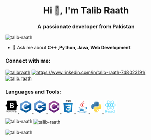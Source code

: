 <h1 align="center">Hi 👋, I'm Talib Raath</h1>
<h3 align="center">A passionate developer from Pakistan</h3>

<p align="left"> <img src="https://komarev.com/ghpvc/?username=talib-raath&label=Profile%20views&color=0e75b6&style=flat" alt="talib-raath" /> </p>

- 💬 Ask me about **C++ ,Python, Java, Web Development**

<h3 align="left">Connect with me:</h3>
<p align="left">
<a href="https://twitter.com/talibraath" target="blank"><img align="center" src="https://raw.githubusercontent.com/rahuldkjain/github-profile-readme-generator/master/src/images/icons/Social/twitter.svg" alt="talibraath" height="30" width="40" /></a>
<a href="https://www.linkedin.com/in/talib-raath-748023191/" target="blank"><img align="center" src="https://raw.githubusercontent.com/rahuldkjain/github-profile-readme-generator/master/src/images/icons/Social/linked-in-alt.svg" alt="https://www.linkedin.com/in/talib-raath-748023191/" height="30" width="40" /></a>
<a href="https://www.instagram.com/talibraath/" target="blank"><img align="center" src="https://raw.githubusercontent.com/rahuldkjain/github-profile-readme-generator/master/src/images/icons/Social/instagram.svg" alt="talib.raath" height="30" width="40" /></a>
</p>

<h3 align="left">Languages and Tools:</h3>
<p align="left"> <a href="https://getbootstrap.com" target="_blank" rel="noreferrer"> <img src="https://raw.githubusercontent.com/devicons/devicon/master/icons/bootstrap/bootstrap-plain-wordmark.svg" alt="bootstrap" width="40" height="40"/> </a> <a href="https://www.cprogramming.com/" target="_blank" rel="noreferrer"> <img src="https://raw.githubusercontent.com/devicons/devicon/master/icons/c/c-original.svg" alt="c" width="40" height="40"/> </a> <a href="https://www.w3schools.com/cpp/" target="_blank" rel="noreferrer"> <img src="https://raw.githubusercontent.com/devicons/devicon/master/icons/cplusplus/cplusplus-original.svg" alt="cplusplus" width="40" height="40"/> </a> <a href="https://www.w3schools.com/cs/" target="_blank" rel="noreferrer"> <img src="https://raw.githubusercontent.com/devicons/devicon/master/icons/csharp/csharp-original.svg" alt="csharp" width="40" height="40"/> </a> <a href="https://www.w3schools.com/css/" target="_blank" rel="noreferrer"> <img src="https://raw.githubusercontent.com/devicons/devicon/master/icons/css3/css3-original-wordmark.svg" alt="css3" width="40" height="40"/> </a> <a href="https://www.java.com" target="_blank" rel="noreferrer"> <img src="https://raw.githubusercontent.com/devicons/devicon/master/icons/java/java-original.svg" alt="java" width="40" height="40"/> </a> <a href="https://www.python.org" target="_blank" rel="noreferrer"> <img src="https://raw.githubusercontent.com/devicons/devicon/master/icons/python/python-original.svg" alt="python" width="40" height="40"/> </a> <a href="https://reactjs.org/" target="_blank" rel="noreferrer"> <img src="https://raw.githubusercontent.com/devicons/devicon/master/icons/react/react-original-wordmark.svg" alt="react" width="40" height="40"/> </a> </p>

<p><img align="left" src="https://github-readme-stats.vercel.app/api/top-langs?username=talib-raath&show_icons=true&locale=en&layout=compact" alt="talib-raath" /></p>

<p>&nbsp;<img align="center" src="https://github-readme-stats.vercel.app/api?username=talib-raath&show_icons=true&locale=en" alt="talib-raath" /></p>

<p><img align="center" src="https://github-readme-streak-stats.herokuapp.com/?user=talib-raath&" alt="talib-raath" /></p>
